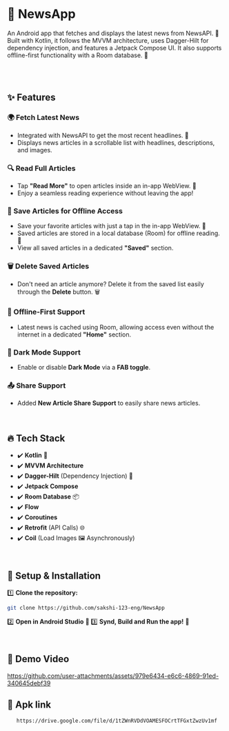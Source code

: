 # 📰 NewsApp

An Android app that fetches and displays the latest news from NewsAPI. 📰
Built with Kotlin, it follows the MVVM architecture, uses Dagger-Hilt for dependency injection, and features a Jetpack Compose UI. It also supports offline-first functionality with a Room database. 🚀


<br>
<br>

## ✨ Features

### 🌍 Fetch Latest News
- Integrated with NewsAPI to get the most recent headlines. 📰
- Displays news articles in a scrollable list with headlines, descriptions, and images.

### 🔍 Read Full Articles
- Tap **"Read More"** to open articles inside an in-app WebView. 📄
- Enjoy a seamless reading experience without leaving the app!

### 💾 Save Articles for Offline Access
- Save your favorite articles with just a tap in the in-app WebView. 💾
- Saved articles are stored in a local database (Room) for offline reading. 🚀
- View all saved articles in a dedicated **"Saved"** section.

### 🗑️ Delete Saved Articles
- Don't need an article anymore? Delete it from the saved list easily through the **Delete** button. 🗑️

### 📴 Offline-First Support
- Latest news is cached using Room, allowing access even without the internet in a dedicated **"Home"** section.

### 🌙 Dark Mode Support
- Enable or disable **Dark Mode** via a **FAB toggle**.

### 📤 Share Support
- Added **New Article Share Support** to easily share news articles.

<br>

## 🔥 Tech Stack

- ✔️ **Kotlin** 💙
- ✔️ **MVVM Architecture**
- ✔️ **Dagger-Hilt** (Dependency Injection) 🔧
- ✔️ **Jetpack Compose**
- ✔️ **Room Database** 📦
- ✔️ **Flow**
- ✔️ **Coroutines**
- ✔️ **Retrofit** (API Calls) 🌐
- ✔️ **Coil** (Load Images 🖼️ Asynchronously)

<br>

## 🚀 Setup & Installation

1️⃣ **Clone the repository:**
   ```sh
   git clone https://github.com/sakshi-123-eng/NewsApp
   ```

2️⃣ **Open in Android Studio** 📂
3️⃣ **Synd, Build and Run the app!** 🚀

<br>

## 📌 Demo Video
https://github.com/user-attachments/assets/979e6434-e6c6-4869-91ed-340645debf39


## 📱 Apk link
```sh
   https://drive.google.com/file/d/1tZWnRVDdVOAMESFOCrtTFGxtZwzUv1mf
   ```




